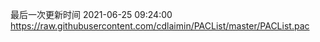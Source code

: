 最后一次更新时间 2021-06-25 09:24:00
https://raw.githubusercontent.com/cdlaimin/PACList/master/PACList.pac

